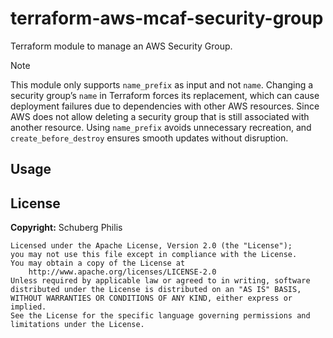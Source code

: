 # terraform-aws-mcaf-security-group

Terraform module to manage an AWS Security Group.

> [!NOTE]  
> This module only supports `name_prefix` as input and not `name`. Changing a security group’s `name` in Terraform forces its replacement, which can cause deployment failures due to dependencies with other AWS resources. Since AWS does not allow deleting a security group that is still associated with another resource. Using `name_prefix` avoids unnecessary recreation, and `create_before_destroy` ensures smooth updates without disruption.

## Usage

<!-- BEGIN_TF_DOCS -->

<!-- END_TF_DOCS -->

## License

**Copyright:** Schuberg Philis

```text
Licensed under the Apache License, Version 2.0 (the "License");
you may not use this file except in compliance with the License.
You may obtain a copy of the License at
    http://www.apache.org/licenses/LICENSE-2.0
Unless required by applicable law or agreed to in writing, software
distributed under the License is distributed on an "AS IS" BASIS,
WITHOUT WARRANTIES OR CONDITIONS OF ANY KIND, either express or implied.
See the License for the specific language governing permissions and
limitations under the License.
```
